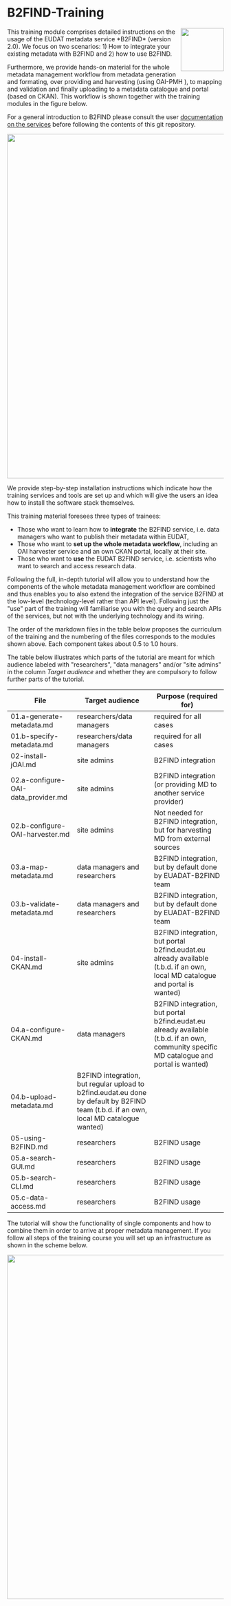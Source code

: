# B2FIND-Training
<img align="right" src="img/B2FIND.png" width="100px">
This training module comprises detailed instructions on the  usage of the EUDAT metadata service *B2FIND* (version 2.0). We focus on two scenarios: 1) How to integrate your existing metadata with B2FIND and 2) how to use B2FIND. 

Furthermore, we provide hands-on material for the whole metadata management workflow from metadata generation and formating, over providing and harvesting (using OAI-PMH ), to mapping and validation and finally uploading to a metadata catalogue and portal (based on CKAN). This workflow is shown together with the training modules in the figure below.

For a general introduction to B2FIND please consult the user [documentation on the services](https://eudat.eu/services/userdoc) before following the contents of this git repository.

<img align="centre" src="img/MD_workflow.png" width="800px">

We provide step-by-step installation instructions which indicate how the training services and tools are set up and which will give the users an idea how to install the software stack themselves. 

This training material foresees three types of trainees: 
* Those who want to learn how to **integrate** the B2FIND service, i.e. data managers who want to publish their metadata within EUDAT,
* Those who want to **set up the whole metadata workflow**, including an OAI harvester service and an own CKAN portal, locally at their site. 
* Those who want to **use** the EUDAT B2FIND service, i.e. scientists who want to search and access research data. 

Following the full, in-depth tutorial will allow you to understand how the components of the whole metadata management workflow are combined and thus enables you to also extend the integration of the service B2FIND at the low-level (technology-level rather than API level). Following just the "use" part of the training will familiarise you with the query and search APIs of the services, but not with the underlying technology and its wiring.

The order of the markdown files in the table below proposes the curriculum of the training and the numbering of the files corresponds to the modules shown above. Each component takes about 0.5 to 1.0 hours.

The table below illustrates which parts of the tutorial are meant for which audience labeled with "researchers", "data managers" and/or "site admins" in the column *Target audience* and whether they are compulsory to follow further parts of the tutorial.

File | Target audience | Purpose (required for)
------|-------------------|-------------------
01.a-generate-metadata.md | researchers/data managers | required for all cases
01.b-specify-metadata.md  | researchers/data managers | required for all cases
02-install-jOAI.md | site admins | B2FIND integration 
02.a-configure-OAI-data_provider.md | site admins | B2FIND integration (or providing MD to another service provider)
02.b-configure-OAI-harvester.md | site admins | Not needed for B2FIND integration, but for harvesting MD from external sources
03.a-map-metadata.md	| data managers and researchers | B2FIND integration, but by default done by EUADAT-B2FIND team
03.b-validate-metadata.md | data managers and researchers | B2FIND integration, but by default done by EUADAT-B2FIND team
04-install-CKAN.md | site admins | B2FIND integration, but portal b2find.eudat.eu already available (t.b.d. if an own, local MD catalogue and portal is wanted)
04.a-configure-CKAN.md 	| data managers | B2FIND integration, but portal b2find.eudat.eu already available (t.b.d. if an own, community specific MD catalogue and portal is wanted)
04.b-upload-metadata.md | B2FIND integration, but regular upload to b2find.eudat.eu done by default by B2FIND team (t.b.d. if an own, local MD catalogue wanted)
05-using-B2FIND.md	| researchers | B2FIND usage
05.a-search-GUI.md	| researchers | B2FIND usage
05.b-search-CLI.md	| researchers | B2FIND usage
05.c-data-access.md	| researchers | B2FIND usage

<!--
## Setup
During the tutorial site admins learn how to set up an infrastructure like indicated in the picture below. 
-->
<!--
Users can make use of a pre-deployed instance of this infratructure on the EUDAT Training Sandbox. 
-->

The tutorial will show the functionality of single components and how to combine them in order to arrive at proper metadata management. 
If you follow all steps of the training course you will set up an infrastructure as shown in the scheme below.

<img align="centre" src="img/VM-setup.png" width="800px">

<!-- TODO !!!
### Users - Training
Users can get access to a setup of virtual machines (VMs) like above. 
-->
<!--
Users can either choose to set up their personal computer to resemble the user interface machine or they can receive a login on a user interface VM on the training sandbox operated by the EUDAT User Documentation and Training Material team. Via the user interface machine they can access the first VM which contains an OAI-PMH server and a CKAN server. The user interface VM also provides the necessary python libraries to work with the meatadata *mapping* and *validation* and a command line tool to access B2FIND.

To get access to the training environment, please use the [EUDAT contact pages](https://eudat.eu/support-request?service=DOCUMENTATION); and provide some details on which community you are from and in which context you would like to follow the tutorial. 
-->
<!--
### Site admins - Training
Data managers and site admins will be guided through all steps to set up the environment, covering own OAI-PMH (jOAI) and CKAN installation, and python sources for *generating*, *mapping*, *validating* and *uploading* of metadata records. Furthermore all needed steps needed to publish your metadata in B2FIND are described.

To build the setup you will need to prepare or have access to at least one (potentially virtualised) computational resource; with e.g. 2 vCPU, 8GB memory, 20GB disk; running a Linux operating system (Ubuntu preferred); in which you have sudo rights.
-->
<!--
##TODO If you want to follow a training remotely and need access to preinstalled machines contact #TODO
-->

